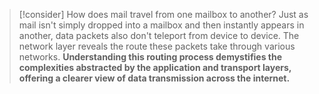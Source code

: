 > [!consider] How does mail travel from one mailbox to another?
> Just as mail isn't simply dropped into a mailbox and then instantly appears in another, data packets also don't teleport from device to device. The network layer reveals the route these packets take through various networks. **Understanding this routing process demystifies the complexities abstracted by the application and transport layers, offering a clearer view of data transmission across the internet.**




